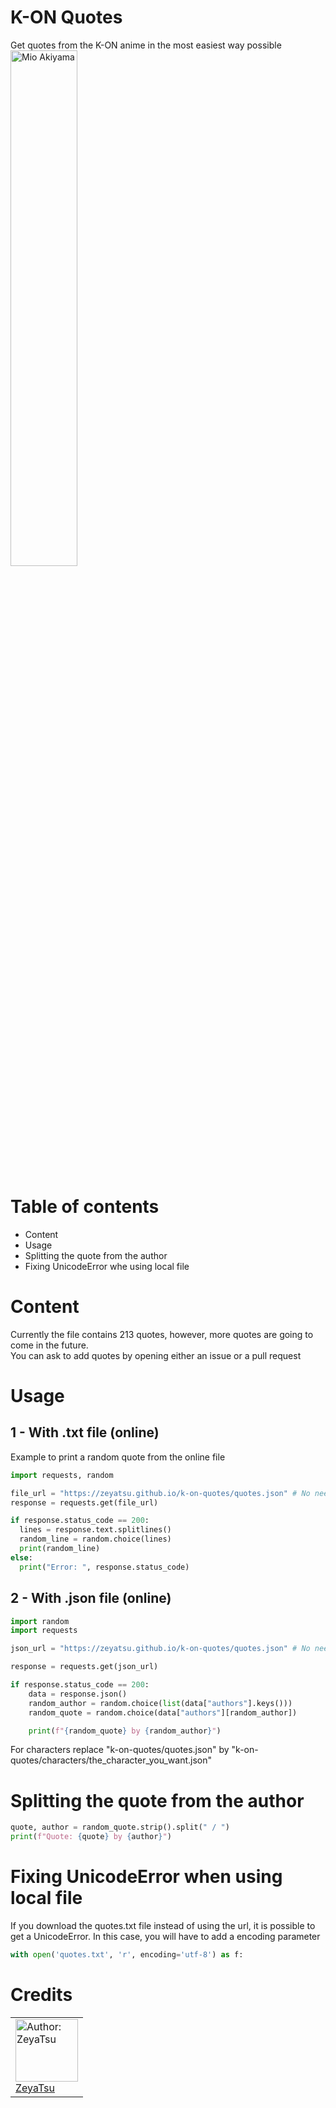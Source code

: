# K-ON Quotes
Get quotes from the K-ON anime in the most easiest way possible<br/>
<img src="https://i.imgur.com/0qVCV8Z.jpeg" alt="Mio Akiyama" width="46%"/>

# Table of contents
* Content
* Usage
* Splitting the quote from the author
* Fixing UnicodeError whe using local file

# Content
Currently the file contains 213 quotes, however, more quotes are going to come in the future. <br/>
You can ask to add quotes by opening either an issue or a pull request

# Usage
## 1 - With .txt file (online)
Example to print a random quote from the online file
```py
import requests, random

file_url = "https://zeyatsu.github.io/k-on-quotes/quotes.json" # No need to download the txt file.
response = requests.get(file_url)

if response.status_code == 200:
  lines = response.text.splitlines()
  random_line = random.choice(lines)
  print(random_line)
else:
  print("Error: ", response.status_code)
```
## 2 - With .json file (online)
```py
import random
import requests

json_url = "https://zeyatsu.github.io/k-on-quotes/quotes.json" # No need to download the json file.

response = requests.get(json_url)

if response.status_code == 200:
    data = response.json()
    random_author = random.choice(list(data["authors"].keys()))
    random_quote = random.choice(data["authors"][random_author])

    print(f"{random_quote} by {random_author}")
```

For characters replace "k-on-quotes/quotes.json" by "k-on-quotes/characters/the_character_you_want.json"

# Splitting the quote from the author
```py
quote, author = random_quote.strip().split(" / ")
print(f"Quote: {quote} by {author}")
```

# Fixing UnicodeError when using local file
If you download the quotes.txt file instead of using the url, it is possible to get a UnicodeError. In this case, you will have to add a encoding parameter </br>
```py
with open('quotes.txt', 'r', encoding='utf-8') as f:
```

# Credits
<table>
  <tr>
    <td style="align:center;">
      <a href="https://github.com/ZeyaTsu"> 
        <img src="https://avatars.githubusercontent.com/u/43354103?v=4" alt="Author: ZeyaTsu" width="100" height="100"/>
        <br/>
        <span>ZeyaTsu</span>
      </a>
    </td>
  </tr>
</table>
